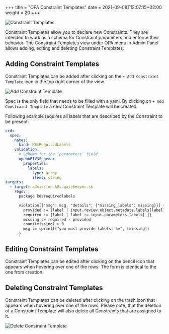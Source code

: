 +++
title = "OPA Constraint Templates"
date = 2021-09-08T12:07:15+02:00
weight = 20
+++

![Constraint Templates](/img/kubermatic/main/ui/opa-admin-ct-view.png?classes=shadow,border "Constraint Templates")

Constraint Templates allow you to declare new Constraints. They are intended to work as a schema for Constraint parameters and enforce their behavior.
The Constraint Templates view under OPA menu in Admin Panel allows adding, editing and deleting Constraint Templates.

## Adding Constraint Templates
Constraint Templates can be added after clicking on the `+ Add Constraint Template` icon in the top right corner of the view.

![Add Constraint Template](/img/kubermatic/main/ui/opa-admin-add-ct.png?classes=shadow,border&height=350px "Constraint Template Add Dialog")

Spec is the only field that needs to be filled with a yaml. By clicking on `+ Add Constraint Template` a new Constraint Template will be created.

Following example requires all labels that are described by the Constraint to be present:

```yaml
crd:
  spec:
    names:
      kind: K8sRequiredLabels
    validation:
      # Schema for the `parameters` field
      openAPIV3Schema:
        properties:
          labels:
            type: array
            items: string
targets:
  - target: admission.k8s.gatekeeper.sh
    rego: |
      package k8srequiredlabels

      violation[{"msg": msg, "details": {"missing_labels": missing}}] {
        provided := {label | input.review.object.metadata.labels[label]}
        required := {label | label := input.parameters.labels[_]}
        missing := required - provided
        count(missing) > 0
        msg := sprintf("you must provide labels: %v", [missing])
      }
```

## Editing Constraint Templates
Constraint Templates can be edited after clicking on the pencil icon that appears when hovering over one of the rows. The form is identical to the one from creation.

## Deleting Constraint Templates
Constraint Templates can be deleted after clicking on the trash icon that appears when hovering over one of the rows. Please note, that the deletion of a Constraint Template will also delete all Constraints that are assigned to it.

![Delete Constraint Template](/img/kubermatic/main/ui/opa-admin-delete-ct.png?classes=shadow,border&height=200 "Constraint Template Delete Dialog")

